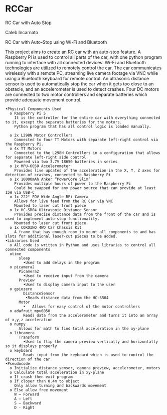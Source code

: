 # RCCar
RC Car with Auto Stop

Caleb Incarnato

RC Car with Auto-Stop using Wi-Fi and Bluetooth

This project aims to create an RC car with an auto-stop feature. A Raspberry Pi is used to control all parts of the car, with one python program running to interface with all connected devices. Wi-Fi and Bluetooth technologies are utilized to remotely control the car. The car communicates wirelessly with a remote PC, streaming live camera footage via VNC while using a Bluetooth keyboard for remote control. An ultrasonic distance sensor is used to automatically stop the car when it gets too close to an obstacle, and an accelerometer is used to detect crashes. Four DC motors are connected to two motor controllers and separate batteries which provide adequate movement control.

	•Physical Components Used
	  o Raspberry Pi 5
	    It is the controller for the entire car with everything connected to it, except the separate batteries for the motors.
	    Python program that has all control logic is loaded manually.
	    
	  o 2x L298N Motor Controllers
	    Connected to four TT Motors with separate left-right control via the Raspberry Pi.
	  o 4x TT Motors
	    Connected to the L298N Controllers in a configuration that allows for separate left-right side control
	    Powered via two 3.7V 18650 batteries in series
	  o 1x MPU-6050 Accelerometer
	    Provides live updates of the acceleration in the X, Y, Z axes for detection of crashes, connected to Raspberry Pi
	  o 1x 10000mAh Anker “PowerCore Slim”
	    Provides multiple hours of power to the Raspberry Pi
	    Could be swapped for any power source that can provide at least 15W via USB-C
	  o 1x 222° FOV Wide Angle RPi Camera
	    Allows for live feed from the RC Car via VNC
	    Mounted to laser cut front piece
	  o 1x HC-SR04 Ultrasonic Distance Sensor
	    Provides precise distance data from the front of the car and is used to implement auto-stop functionality.
	    Mounted to laser cut front piece 
	  o 1x COKOINO 4WD Car Chassis Kit
	    A frame that has enough room to mount all components to and has slots for additional laser-cut pieces to be added.
	•Libraries Used
	  o All code is written in Python and uses libraries to control all connected components
	  otime
	      sleep
	        •Used to add delays in the program
	  o picamera2
	      Picamera2
	        •Used to receive input from the camera
	  	  Preview
	        •Used to display camera input to the user
	  o gpiozero
	    	DistanceSensor
	       	 •Reads distance data from the HC-SR04
	      Motor
	        •	Allows for easy control of the motor controllers
	  o adafruit_mpu6050
	    	Reads data from the accelerometer and turns it into an array of x,y,z acceleration
	  o numpy
	      Allows for math to find total acceleration in the xy-plane
	  o libcamera
	      Transform
	        •Used to flip the camera preview vertically and horizontally so it displays properly
	  o keyboard
	    	Reads input from the keyboard which is used to control the direction of the car
	•Pseudocode
	  o Initialize distance sensor, camera preview, accelerometer, motors
	  o Calculate total acceleration in xy-plane
	  o If crash then exit program
	  o If closer than 0.4m to object
	  	Only allow turning and backwards movement
	  o Else allow free movement
	  	W – Forward
	  	A – Left
	  	S – Backward
	  	D - Right
